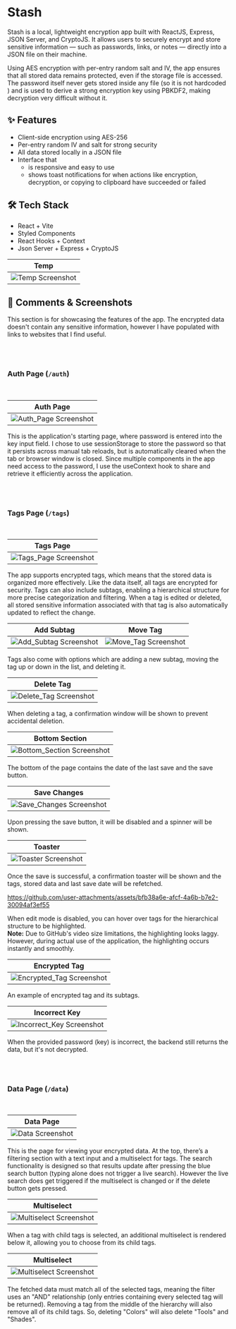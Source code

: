 # Stash

Stash is a local, lightweight encryption app built with ReactJS, Express, JSON Server, and CryptoJS. It allows users to securely encrypt and store sensitive information — such as passwords, links, or notes — directly into a JSON file on their machine.

Using AES encryption with per-entry random salt and IV, the app ensures that all stored data remains protected, even if the storage file is accessed. The password itself never gets stored inside any file (so it is not hardcoded
) and is used to derive a strong encryption key using PBKDF2, making decryption very difficult without it.

## ✨ Features

- Client-side encryption using AES-256
- Per-entry random IV and salt for strong security
- All data stored locally in a JSON file
- Interface that
  - is responsive and easy to use
  - shows toast notifications for when actions like encryption, decryption, or copying to clipboard have succeeded or failed

## 🛠 Tech Stack

-   React + Vite
-   Styled Components
-   React Hooks + Context
-   Json Server + Express + CryptoJS


| Temp |
|-------------------|
| ![Temp Screenshot](https://drive.google.com/uc?export=view&id=AAA) |

## 💬 Comments & Screenshots

This section is for showcasing the features of the app. The encrypted data doesn't contain any sensitive information, however I have populated with links to websites that I find useful.

<br><br>

### Auth Page (`/auth`)

<br>

| Auth Page |
|-------------------|
| ![Auth_Page Screenshot](https://drive.google.com/uc?export=view&id=auth-page) |

This is the application's starting page, where password is entered into the key input field. I chose to use sessionStorage to store the password so that it persists across manual tab reloads, but is automatically cleared when the tab or browser window is closed.
Since multiple components in the app need access to the password, I use the useContext hook to share and retrieve it efficiently across the application.

<br><br>

### Tags Page (`/tags`)

<br>

| Tags Page |
|-------------------|
| ![Tags_Page Screenshot](https://drive.google.com/uc?export=view&id=tags-page) |

The app supports encrypted tags, which means that the stored data is organized more effectively. Like the data itself, all tags are encrypted for security. Tags can also include subtags, enabling a hierarchical structure for more precise categorization and filtering. When a tag is edited or deleted, all stored sensitive information associated with that tag is also automatically updated to reflect the change.

| Add Subtag | Move Tag |
|-------------------|-------------------|
| ![Add_Subtag Screenshot](https://drive.google.com/uc?export=view&id=tags-options-add) | ![Move_Tag Screenshot](https://drive.google.com/uc?export=view&id=tags-options-move) | 

Tags also come with options which are adding a new subtag, moving the tag up or down in the list, and deleting it.


| Delete Tag |
|-------------------|
| ![Delete_Tag Screenshot](https://drive.google.com/uc?export=view&id=tags-options-delete) |

When deleting a tag, a confirmation window will be shown to prevent accidental deletion.

| Bottom Section |
|-------------------|
| ![Bottom_Section Screenshot](https://drive.google.com/uc?export=view&id=tags-page-bottom) |

The bottom of the page contains the date of the last save and the save button.

| Save Changes |
|-------------------|
| ![Save_Changes Screenshot](https://drive.google.com/uc?export=view&id=tags-page-bottom-2) |

Upon pressing the save button, it will be disabled and a spinner will be shown.

| Toaster |
|-------------------|
| ![Toaster Screenshot](https://drive.google.com/uc?export=view&id=tags-options-delete) |

Once the save is successful, a confirmation toaster will be shown and the tags, stored data and last save date will be refetched.

https://github.com/user-attachments/assets/bfb38a6e-afcf-4a6b-b7e2-30094af3ef55

When edit mode is disabled, you can hover over tags for the hierarchical structure to be highlighted.<br>
**Note:** Due to GitHub's video size limitations, the highlighting looks laggy. However, during actual use of the application, the highlighting occurs instantly and smoothly.

| Encrypted Tag |
|-------------------|
| ![Encrypted_Tag Screenshot](https://drive.google.com/uc?export=view&id=tags-encr) |

An example of encrypted tag and its subtags.

| Incorrect Key |
|-------------------|
| ![Incorrect_Key Screenshot](https://drive.google.com/uc?export=view&id=tags-wrong-key) |

When the provided password (key) is incorrect, the backend still returns the data, but it's not decrypted.

<br><br>

### Data Page (`/data`)

<br>

| Data Page |
|-------------------|
| ![Data Screenshot](https://drive.google.com/uc?export=view&id=data-page) |

This is the page for viewing your encrypted data. At the top, there’s a filtering section with a text input and a multiselect for tags. The search functionality is designed so that results update after pressing the blue search button (typing alone does not trigger a live search). However the live search does get triggered if the multiselect is changed or if the delete button gets pressed.

| Multiselect |
|-------------------|
| ![Multiselect Screenshot](https://drive.google.com/uc?export=view&id=data-page-2) |

When a tag with child tags is selected, an additional multiselect is rendered below it, allowing you to choose from its child tags.

| Multiselect |
|-------------------|
| ![Multiselect Screenshot](https://drive.google.com/uc?export=view&id=data-page-3) |

The fetched data must match all of the selected tags, meaning the filter uses an "AND" relationship (only entries containing every selected tag will be returned). Removing a tag from the middle of the hierarchy will also remove all of its child tags. So, deleting "Colors" will also delete "Tools" and "Shades". 



























